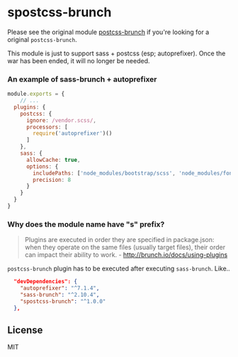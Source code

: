spostcss-brunch
==============

Please see the original module [postcss-brunch](https://github.com/brunch/postcss-brunch) if you're looking for a original `postcss-brunch`.

This module is just to support sass +  postcss (esp; autoprefixer). Once the war has been ended, it will no longer be needed.

### An example of sass-brunch + autoprefixer

```js
module.exports = {
	// ...
  plugins: {
    postcss: {
      ignore: /vendor.scss/,
      processors: [
        require('autoprefixer')()
      ]
    },
    sass: {
      allowCache: true,
      options: {
        includePaths: ['node_modules/bootstrap/scss', 'node_modules/font-awesome/scss'],
        precision: 8
      }
    }
  }
}
```

### Why does the module name have "s" prefix?

> Plugins are executed in order they are specified in package.json: when they operate on the same files (usually target files), their order can impact their ability to work.  - http://brunch.io/docs/using-plugins

`postcss-brunch` plugin has to be executed after executing `sass-brunch`.  Like..

```json
  "devDependencies": {
    "autoprefixer": "^7.1.4",
    "sass-brunch": "^2.10.4",
    "spostcss-brunch": "^1.0.0"
  },
```

## License

MIT
